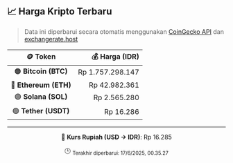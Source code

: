 

<!-- HARGA_KRIPTO -->
## 📈 Harga Kripto Terbaru

> Data ini diperbarui secara otomatis menggunakan [CoinGecko API](https://www.coingecko.com/) dan [exchangerate.host](https://exchangerate.host/)

<div align="center">

| 🪙 Token | 💰 Harga (IDR) |
|:------:|---------------:|
| 🟠 **Bitcoin (BTC)**   | Rp 1.757.298.147 |
| 🔵 **Ethereum (ETH)**  | Rp 42.982.361 |
| 🟣 **Solana (SOL)**    | Rp 2.565.280 |
| 🟢 **Tether (USDT)**   | Rp 16.286 |

---

💱 **Kurs Rupiah (USD → IDR)**: Rp 16.285

🕒 <sub>Terakhir diperbarui: 17/6/2025, 00.35.27</sub>

</div>
<!-- /HARGA_KRIPTO -->